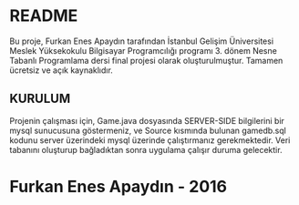 # README #
Bu proje, Furkan Enes Apaydın tarafından İstanbul Gelişim Üniversitesi Meslek Yüksekokulu Bilgisayar Programcılığı programı 3. dönem Nesne Tabanlı Programlama dersi final projesi olarak oluşturulmuştur.
Tamamen ücretsiz ve açık kaynaklıdır.

## KURULUM ##
Projenin çalışması için, Game.java dosyasında SERVER-SIDE bilgilerini bir mysql sunucusuna göstermeniz, ve Source kısmında bulunan gamedb.sql kodunu server üzerindeki mysql üzerinde çalıştırmanız gerekmektedir. Veri tabanını oluşturup bağladıktan sonra uygulama çalışır duruma gelecektir.


# Furkan Enes Apaydın - 2016
